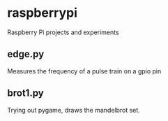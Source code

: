 # raspberrypi
Raspberry Pi projects and experiments

## edge.py 
Measures the frequency of a pulse train on a gpio pin

## brot1.py
Trying out pygame, draws the mandelbrot set.
